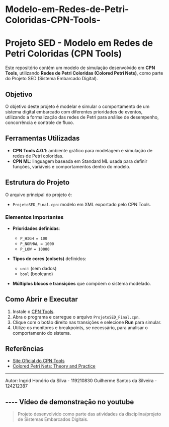 # Modelo-em-Redes-de-Petri-Coloridas-CPN-Tools-
# Projeto SED - Modelo em Redes de Petri Coloridas (CPN Tools)

Este repositório contém um modelo de simulação desenvolvido em **CPN Tools**, utilizando **Redes de Petri Coloridas (Colored Petri Nets)**, como parte do Projeto SED (Sistema Embarcado Digital).

## Objetivo

O objetivo deste projeto é modelar e simular o comportamento de um sistema digital embarcado com diferentes prioridades de eventos, utilizando a formalização das redes de Petri para análise de desempenho, concorrência e controle de fluxo.

## Ferramentas Utilizadas

- **CPN Tools 4.0.1**: ambiente gráfico para modelagem e simulação de redes de Petri coloridas.
- **CPN ML**: linguagem baseada em Standard ML usada para definir funções, variáveis e comportamentos dentro do modelo.

## Estrutura do Projeto

O arquivo principal do projeto é:

- `ProjetoSED_Final.cpn`: modelo em XML exportado pelo CPN Tools.

### Elementos Importantes

- **Prioridades definidas**:
  - `P_HIGH = 100`
  - `P_NORMAL = 1000`
  - `P_LOW = 10000`
  
- **Tipos de cores (colsets)** definidos:
  - `unit` (sem dados)
  - `bool` (booleano)

- **Múltiplos blocos e transições** que compõem o sistema modelado.

## Como Abrir e Executar

1. Instale o [CPN Tools](http://cpntools.org/download).
2. Abra o programa e carregue o arquivo `ProjetoSED_Final.cpn`.
3. Clique com o botão direito nas transições e selecione **Run** para simular.
4. Utilize os monitores e breakpoints, se necessário, para analisar o comportamento do sistema.

## Referências

- [Site Oficial do CPN Tools](http://cpntools.org)
- [Colored Petri Nets: Theory and Practice](https://cs.au.dk/~cpnbook/)

---
Autor: Ingrid Honório da Silva - 119210830 Guilherme Santos da Silveira - 124212387

---- Vídeo de demonstração no youtube
---

> Projeto desenvolvido como parte das atividades da disciplina/projeto de Sistemas Embarcados Digitais.

